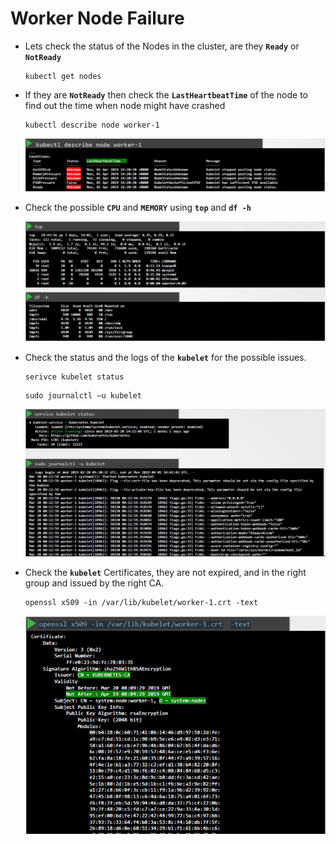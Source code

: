 # Worker Node Failure

  - Lets check the status of the Nodes in the cluster, are they **`Ready`** or **`NotReady`**

    ```
    kubectl get nodes
    ```

  - If they are **`NotReady`** then check the **`LastHeartbeatTime`** of the node to find out the time when node might have crashed

    ```
    kubectl describe node worker-1
    ```

    ![ns](../../images/ns.PNG)


  - Check the possible **`CPU`** and **`MEMORY`**  using **`top`** and **`df -h`** 

 
    ![mem](../../images/mem.PNG)


  - Check the status and the logs of the **`kubelet`** for the possible issues.

    ```
    serivce kubelet status
    ```

    ```
    sudo journalctl –u kubelet
    ```
    ![kubelet](../../images/kubelet.PNG)
  
    
  - Check the **`kubelet`** Certificates, they are not expired, and in the right group and issued by the right CA.

    ```
    openssl x509 -in /var/lib/kubelet/worker-1.crt -text
    ```

    ![cert](../../images/cert.PNG)